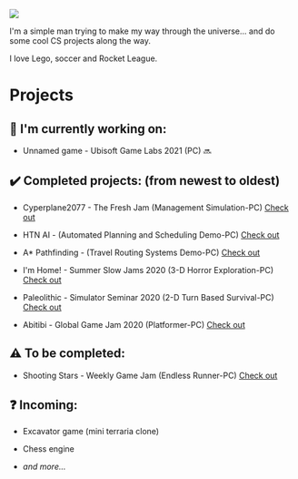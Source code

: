 ![](https://media.giphy.com/media/Nx0rz3jtxtEre/giphy.gif)

I'm a simple man trying to make my way through the universe... and do some cool CS projects along the way. 

I love Lego, soccer and Rocket League.

# Projects

## :construction: **I'm currently working on:**

+ Unnamed game - Ubisoft Game Labs 2021 (PC) :soon:

## :heavy_check_mark: **Completed projects:** (from newest to oldest)

+ Cyperplane2077 - The Fresh Jam (Management Simulation-PC) [Check out](https://github.com/Seibaah/The-Fresh-Game-Jam-2021)

+ HTN AI - (Automated Planning and Scheduling Demo-PC) [Check out](https://github.com/Seibaah/HTN-AI-Demo)

+ A* Pathfinding - (Travel Routing Systems Demo-PC) [Check out](https://github.com/Seibaah/Pathfinding-Demo)

+ I'm Home! - Summer Slow Jams 2020 (3-D Horror Exploration-PC) [Check out](https://github.com/Seibaah/Summer-Slow-Jams-August-2020)

+ Paleolithic - Simulator Seminar 2020 (2-D Turn Based Survival-PC) [Check out](https://github.com/Seibaah/SimulatorGame)

+ Abitibi - Global Game Jam 2020 (Platformer-PC) [Check out](https://github.com/Seibaah/GGJ_MTL2020)

## :warning: **To be completed:**
 
+ Shooting Stars - Weekly Game Jam (Endless Runner-PC) [Check out](https://github.com/Seibaah/Weekly-Game-Jam-Shooting-stars)

## :question: **Incoming:**

+ Excavator game (mini terraria clone)

+ Chess engine

+ *and more...*
 



  


